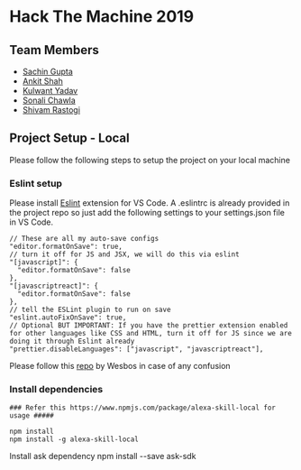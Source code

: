 # Hack The Machine 2019

## Team Members

- [Sachin Gupta](https://github.com/sachin303)
- [Ankit Shah](https://github.com/ankitshahas)
- [Kulwant Yadav](https://github.com/kulwantyadav101)
- [Sonali Chawla](https://github.com/sonalichawla16)
- [Shivam Rastogi](https://github.com/shivamras304)

## Project Setup - Local

Please follow the following steps to setup the project on your local machine

### Eslint setup

Please install [Eslint](https://marketplace.visualstudio.com/items?itemName=dbaeumer.vscode-eslint) extension for VS Code.
A .eslintrc is already provided in the project repo so just add the following settings to your settings.json file in VS Code.

```
// These are all my auto-save configs
"editor.formatOnSave": true,
// turn it off for JS and JSX, we will do this via eslint
"[javascript]": {
  "editor.formatOnSave": false
},
"[javascriptreact]": {
  "editor.formatOnSave": false
},
// tell the ESLint plugin to run on save
"eslint.autoFixOnSave": true,
// Optional BUT IMPORTANT: If you have the prettier extension enabled for other languages like CSS and HTML, turn it off for JS since we are doing it through Eslint already
"prettier.disableLanguages": ["javascript", "javascriptreact"],
```

Please follow this [repo](https://github.com/wesbos/eslint-config-wesbos/) by Wesbos in case of any confusion

### Install dependencies

```
### Refer this https://www.npmjs.com/package/alexa-skill-local for usage #####

npm install
npm install -g alexa-skill-local
```

Install ask dependency
npm install --save ask-sdk

